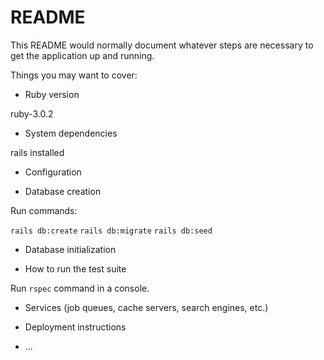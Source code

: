 # README

This README would normally document whatever steps are necessary to get the
application up and running.

Things you may want to cover:

* Ruby version

ruby-3.0.2

* System dependencies

rails installed

* Configuration

* Database creation

Run commands:

`rails db:create`
`rails db:migrate`
`rails db:seed`

* Database initialization

* How to run the test suite

Run `rspec` command in a console.

* Services (job queues, cache servers, search engines, etc.)

* Deployment instructions

* ...
